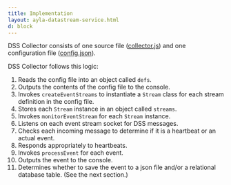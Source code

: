```yaml
---
title: Implementation
layout: ayla-datastream-service.html
d: block
---
```


DSS Collector consists of one source file ([collector.js](../source/collector.js)) and one configuration file ([config.json](../source/config.json)).

DSS Collector follows this logic:

1. Reads the config file into an object called <code>defs</code>.
1. Outputs the contents of the config file to the console.
1. Invokes <code>createEventStreams</code> to instantiate a <code>Stream</code> class for each stream definition in the config file.
1. Stores each <code>Stream</code> instance in an object called <code>streams</code>.
1. Invokes <code>monitorEventStream</code> for each <code>Stream</code> instance.
1. Listens on each event stream socket for DSS messages.
1. Checks each incoming message to determine if it is a heartbeat or an actual event.
1. Responds appropriately to heartbeats.
1. Invokes <code>processEvent</code> for each event.
1. Outputs the event to the console.
1. Determines whether to save the event to a json file and/or a relational database table. (See the next section.)

